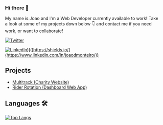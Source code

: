 ### Hi there 👋
My name is Joao and I'm a Web Developer currently available to work!
Take a look at some of my projects down below 👇 and contact me if you need work, or want to collaborate!


[![Twitter](https://img.shields.io/twitter/url/https/twitter.com/joaodmonteiro.svg?style=social&label=Follow%20%40joaodmonteiro)](https://twitter.com/joaodmonteiro)

[![LinkedIn]([https://img.shields.io/badge/<SUBJECT>-<STATUS>-<COLOR>.svg)](https://img.shields.io/badge/LinkedIn-0077B5?style=for-the-badge&logo=linkedin&logoColor=white))]([https://shields.io/](https://www.linkedin.com/in/joaodmonteiro/))


## Projects 
- [Multitrack (Charity Website)](https://joaodmonteiro.github.io/multitrack/)
- [Rider Rotation (Dashboard Web App)](https://joaodmonteiro.github.io/rider-rotation/)

## Languages 🛠

[![Top Langs](https://github-readme-stats.vercel.app/api/top-langs/?username=joaodmonteiro&layout=compact)](https://github.com/anuraghazra/github-readme-stats)

<!--
**joaodmonteiro/joaodmonteiro** is a ✨ _special_ ✨ repository because its `README.md` (this file) appears on your GitHub profile.

Here are some ideas to get you started:

- 🔭 I’m currently working on ...
- 🌱 I’m currently learning ...
- 👯 I’m looking to collaborate on ...
- 🤔 I’m looking for help with ...
- 💬 Ask me about ...
- 📫 How to reach me: ...
- 😄 Pronouns: ...
- ⚡ Fun fact: ...
-->
